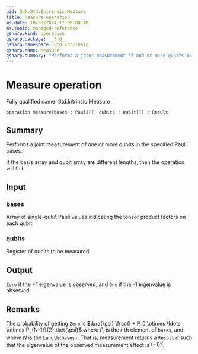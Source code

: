 ```yaml
---
uid: Qdk.Std.Intrinsic.Measure
title: Measure operation
ms.date: 10/30/2024 12:00:00 AM
ms.topic: managed-reference
qsharp.kind: operation
qsharp.package: __Std__
qsharp.namespace: Std.Intrinsic
qsharp.name: Measure
qsharp.summary: "Performs a joint measurement of one or more qubits in the specified Pauli bases.  If the basis array and qubit array are different lengths, then the operation will fail."
---
```


# Measure operation

Fully qualified name: Std.Intrinsic.Measure

```qsharp
operation Measure(bases : Pauli[], qubits : Qubit[]) : Result
```

## Summary
Performs a joint measurement of one or more qubits in the
specified Pauli bases.

If the basis array and qubit array are different lengths, then the
operation will fail.

## Input
### bases
Array of single-qubit Pauli values indicating the tensor product
factors on each qubit.
### qubits
Register of qubits to be measured.

## Output
`Zero` if the +1 eigenvalue is observed, and `One` if
the -1 eigenvalue is observed.

## Remarks
The probability of getting `Zero` is
$\bra{\psi} \frac{I + P_0 \otimes \ldots \otimes P_{N-1}}{2} \ket{\psi}$
where $P_i$ is the $i$-th element of `bases`, and where
$N$ is the `Length(bases)`.
That is, measurement returns a `Result` $d$ such that the eigenvalue of the
observed measurement effect is $(-1)^d$.
